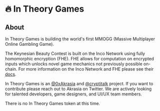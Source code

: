 # 🔥 In Theory Games

## About

In Theory Games is building the world's first MMOGG (Massive Multiplayer Online Gambling Game).

The Keynesian Beauty Contest is built on the Inco Network using fully homomorphic encryption (FHE). FHE allows for computation on encrypted inputs which unlocks novel game mechanics not previously possible on-chain. For more information on the Inco Network and FHE please see their [docs](https://docs.org/introduction/inco-network-introduction).

In Theory Games is an [@0xAkrasia](https://twitter.com/0xAkrasia) and [@cryptitalk](https://twitter.com/cryptitalk) project. If you want to contribute please reach out to Akrasia on Twitter. We are actively looking for talented developers, game designers, and UI/UX team members.

There is no In Theory Games token at this time.